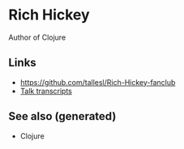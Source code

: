 # Rich Hickey

Author of Clojure

## Links

-   <https://github.com/tallesl/Rich-Hickey-fanclub>
-   [Talk transcripts](https://github.com/matthiasn/talk-transcripts)

## See also (generated)

-   Clojure
